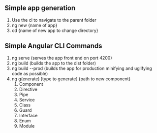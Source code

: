 ## Simple app generation
1. Use the cl to navigate to the parent folder
2. ng new {name of app}
3. cd {name of new app to change directory}

## Simple Angular CLI Commands
1. ng serve (serves the app front end on port 4200)
2. ng build (builds the app to the dist folder)
3. ng build --prod (builds the app for production minifying and uglifying code as possible)
4. ng g(enerate) [type to generate] {path to new component}
    1. Component 
    2. Directive
    3. Pipe
    4. Service
    5. Class
    6. Guard
    7. Interface
    8. Enum
    9. Module